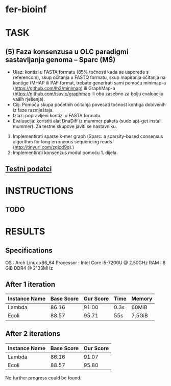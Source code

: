 # fer-bioinf

# TASK
## (5) Faza konsenzusa u OLC paradigmi sastavljanja genoma – Sparc (MŠ)

* Ulaz: kontizi u FASTA formatu (85% točnosti kada se usporede s referencom), skup očitanja u FASTQ formatu, skup mapiranja očitanja na kontige (MHAP ili PAF format, trebate generirati sami pomoću minimap-a (https://github.com/lh3/minimap) ili GraphMap-a (https://github.com/isovic/graphmap ili oba zasebno za bolju evaluaciju vaših rješenja).
* Cilj: Pomoću skupa početnih očitanja povećati točnost kontiga dobivenih iz faze razmještaja.
* Izlaz: popravljeni kontizi u FASTA formatu.
* Evaluacija: koristiti alat DnaDiff iz mummer paketa (sudo apt-get install mummer). Za testne skupove javiti se nastavniku.


1. Implementirati sparse k-mer graph (Sparc: a sparsity-based consensus algorithm for long erroneous sequencing reads (http://tinyurl.com/zqjcd9q).)
2. Implementirati konsenzus modul pomoću 1. dijela.

## [Testni podatci](https://www.dropbox.com/s/a40dhhfchojyf0c/consenus_input.zip?dl=0)

# INSTRUCTIONS
## TODO

# RESULTS
## Specifications
OS        : Arch Linux x86_64
Processor : Intel Core i5-7200U @ 2.50GHz
RAM       : 8 GiB DDR4 @ 2133MHz

## After 1 iteration
| Instance Name | Base Score | Our Score | Time | Memory |
| ------------- | ---------- | --------- | ---- | ------ |
| Lambda        | 86.16      | 91.00     | 0.3s | 60MiB  |
| Ecoli         | 88.57      | 95.71     | 55s  | 7.5GiB |

## After 2 iterations
| Instance Name | Base Score | Our Score |
| ------------- | ---------- | --------- |
| Lambda        | 86.16      | 91.07     |
| Ecoli         | 88.57      | 95.80     |

No further progress could be found.
